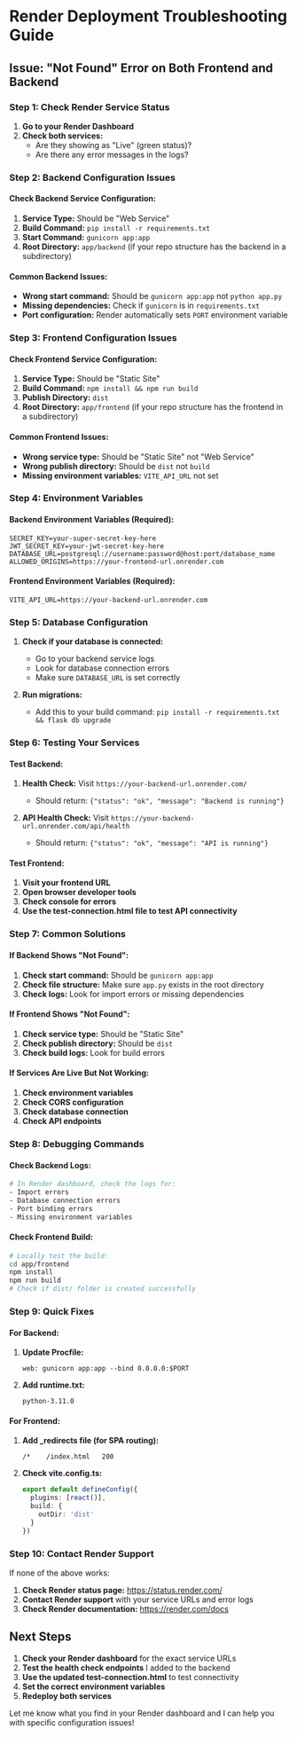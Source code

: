 # Render Deployment Troubleshooting Guide

## Issue: "Not Found" Error on Both Frontend and Backend

### Step 1: Check Render Service Status

1. **Go to your Render Dashboard**
2. **Check both services:**
   - Are they showing as "Live" (green status)?
   - Are there any error messages in the logs?

### Step 2: Backend Configuration Issues

#### Check Backend Service Configuration:
1. **Service Type:** Should be "Web Service"
2. **Build Command:** `pip install -r requirements.txt`
3. **Start Command:** `gunicorn app:app`
4. **Root Directory:** `app/backend` (if your repo structure has the backend in a subdirectory)

#### Common Backend Issues:
- **Wrong start command:** Should be `gunicorn app:app` not `python app.py`
- **Missing dependencies:** Check if `gunicorn` is in `requirements.txt`
- **Port configuration:** Render automatically sets `PORT` environment variable

### Step 3: Frontend Configuration Issues

#### Check Frontend Service Configuration:
1. **Service Type:** Should be "Static Site"
2. **Build Command:** `npm install && npm run build`
3. **Publish Directory:** `dist`
4. **Root Directory:** `app/frontend` (if your repo structure has the frontend in a subdirectory)

#### Common Frontend Issues:
- **Wrong service type:** Should be "Static Site" not "Web Service"
- **Wrong publish directory:** Should be `dist` not `build`
- **Missing environment variables:** `VITE_API_URL` not set

### Step 4: Environment Variables

#### Backend Environment Variables (Required):
```env
SECRET_KEY=your-super-secret-key-here
JWT_SECRET_KEY=your-jwt-secret-key-here
DATABASE_URL=postgresql://username:password@host:port/database_name
ALLOWED_ORIGINS=https://your-frontend-url.onrender.com
```

#### Frontend Environment Variables (Required):
```env
VITE_API_URL=https://your-backend-url.onrender.com
```

### Step 5: Database Configuration

1. **Check if your database is connected:**
   - Go to your backend service logs
   - Look for database connection errors
   - Make sure `DATABASE_URL` is set correctly

2. **Run migrations:**
   - Add this to your build command: `pip install -r requirements.txt && flask db upgrade`

### Step 6: Testing Your Services

#### Test Backend:
1. **Health Check:** Visit `https://your-backend-url.onrender.com/`
   - Should return: `{"status": "ok", "message": "Backend is running"}`

2. **API Health Check:** Visit `https://your-backend-url.onrender.com/api/health`
   - Should return: `{"status": "ok", "message": "API is running"}`

#### Test Frontend:
1. **Visit your frontend URL**
2. **Open browser developer tools**
3. **Check console for errors**
4. **Use the test-connection.html file to test API connectivity**

### Step 7: Common Solutions

#### If Backend Shows "Not Found":
1. **Check start command:** Should be `gunicorn app:app`
2. **Check file structure:** Make sure `app.py` exists in the root directory
3. **Check logs:** Look for import errors or missing dependencies

#### If Frontend Shows "Not Found":
1. **Check service type:** Should be "Static Site"
2. **Check publish directory:** Should be `dist`
3. **Check build logs:** Look for build errors

#### If Services Are Live But Not Working:
1. **Check environment variables**
2. **Check CORS configuration**
3. **Check database connection**
4. **Check API endpoints**

### Step 8: Debugging Commands

#### Check Backend Logs:
```bash
# In Render dashboard, check the logs for:
- Import errors
- Database connection errors
- Port binding errors
- Missing environment variables
```

#### Check Frontend Build:
```bash
# Locally test the build:
cd app/frontend
npm install
npm run build
# Check if dist/ folder is created successfully
```

### Step 9: Quick Fixes

#### For Backend:
1. **Update Procfile:**
   ```
   web: gunicorn app:app --bind 0.0.0.0:$PORT
   ```

2. **Add runtime.txt:**
   ```
   python-3.11.0
   ```

#### For Frontend:
1. **Add _redirects file (for SPA routing):**
   ```
   /*    /index.html   200
   ```

2. **Check vite.config.ts:**
   ```typescript
   export default defineConfig({
     plugins: [react()],
     build: {
       outDir: 'dist'
     }
   })
   ```

### Step 10: Contact Render Support

If none of the above works:
1. **Check Render status page:** https://status.render.com/
2. **Contact Render support** with your service URLs and error logs
3. **Check Render documentation:** https://render.com/docs

## Next Steps

1. **Check your Render dashboard** for the exact service URLs
2. **Test the health check endpoints** I added to the backend
3. **Use the updated test-connection.html** to test connectivity
4. **Set the correct environment variables**
5. **Redeploy both services**

Let me know what you find in your Render dashboard and I can help you with specific configuration issues! 